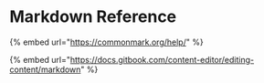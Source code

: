 # Markdown Reference

{% embed url="https://commonmark.org/help/" %}

{% embed url="https://docs.gitbook.com/content-editor/editing-content/markdown" %}
